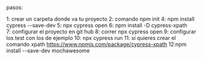 pasos:

1: crear un carpeta donde va tu proyecto
2: comando npm init
4: npm install cypress --save-dev
5: npx cypress open
6: npm install -D cypress-xpath   
7: configurar el proyecto en git hub
8: correr npx cypress open
9: configurar los test con los de ejemplo
10: npx cypress run
11: si quieres crear el comando xpath https://www.npmjs.com/package/cypress-xpath
12:npm install --save-dev mochawesome
